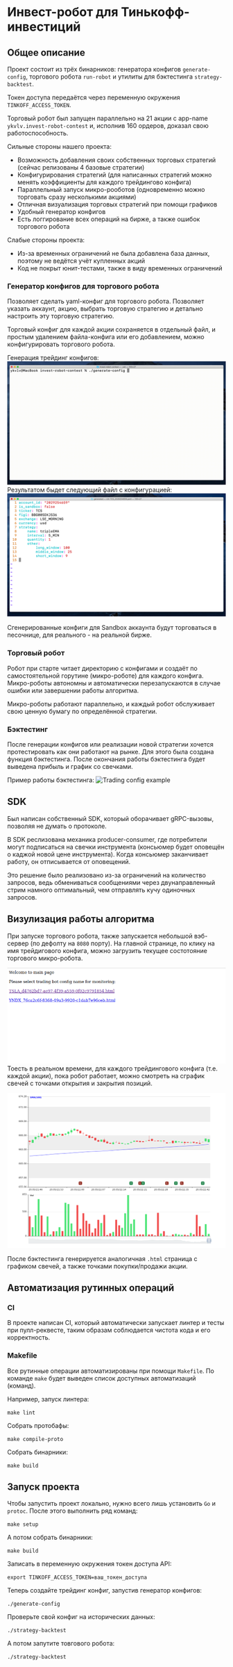 # Инвест-робот для Тинькофф-инвестиций


## Общее описание

Проект состоит из трёх бинарников: генератора конфигов `generate-config`, торгового робота `run-robot`
и утилиты для бэктестинга `strategy-backtest`.

Токен доступа передаётся через переменную окружения `TINKOFF_ACCESS_TOKEN`.

Торговый робот был запущен параллельно на 21 акции с app-name `ykvlv.invest-robot-contest` и,
исполнив 160 ордеров, доказал свою работоспособность.

Сильные стороны нашего проекта:
- Возможность добавления своих собственных торговых стратегий (сейчас релизованы 4 базовые стратегии)
- Конфигурирования стратегий (для написанных стратегий можно менять коэффициенты для каждого трейдингово конфига)
- Параллельный запуск микро-рооботов (одновременно можно торговать сразу несколькими акциями)
- Отличная визуализация торговых стратегий при помощи графиков
- Удобный генератор конфигов
- Есть логгирование всех операций на бирже, а также ошибок торгового робота

Слабые стороны проекта:
- Из-за временных ограничений не была добавлена база данных, поэтому не ведётся учёт купленных акций
- Код не покрыт юнит-тестами, также в виду временных ограничений


### Генератор конфигов для торгового робота
Позволяет сделать yaml-конфиг для торгового робота.
Позволяет указать аккаунт, акцию,
выбрать торговую стратегию и детально настроить эту торговую стратегию.

Торговый конфиг для каждой акции сохраняется в отдельный файл, и простым удалением файла-конфига или его добавлением,
можно конфигурировать торгового робота.

Генерация трейдинг конфигов:
![Trading config generation](./docs/generate-config-example.gif)
Результатом быдет следующий файл с конфигурацией:
![Trading config example](./docs/config-example.png)

Сгенерированные конфиги для Sandbox аккаунта будут торговаться в песочнице, для реального - на реальной бирже.


### Торговый робот
Робот при старте читает директорию с конфигами и создаёт по самостоятельной горутине (микро-роботе) для каждого конфига.
Микро-роботы автономны и автоматически перезапускаются в случае ошибки или завершении работы алгоритма.

Микро-роботы работают параллельно, и каждый робот обслуживает свою ценную бумагу по определённой стратегии.

### Бэктестинг
После генерации конфигов или реализации новой стратегии хочется протестировать как они работают на рынке.
Для этого была создана функция бэктестинга.
После окончания работы бэктестинга будет выведена прибыль и график со свечками.

Пример работы бэктестинга:
![Trading config example](./docs/strategy-backtest-example.gif)


## SDK
Был написан собственный SDK, который оборачивает gRPC-вызовы, позволяя не думать о протоколе.

В SDK реслизована механика producer-consumer,
где потребители могут подписаться на свечки инструмента (консьюмер будет оповещён о каджой новой цене инструмента).
Когда консьюмер заканчивает работу, он отписывается от оповещений.

Это решение было реализовано из-за ограничений на количество запросов,
ведь обмениваться сообщениями через двунаправленный стрим намного оптимальный,
чем отправлять кучу одиночных запросов.


## Визулизация работы алгоритма
При запуске торгового робота, также запускается небольшой вэб-сервер (по дефолту на `8080` порту).
На главной странице, по клику на имя трейдигового конфига, можно загрузить текущее состотояние
торгового микро-робота.

![Sample sgraphic inage](./docs/server-example.png)
Тоесть в реальном времени, для каждого трейдингового конфига (т.е. каждой акции),
пока робот работает, можно смотреть на сграфик свечей с точками открытия и закрытия позиций.

![Sample sgraphic inage](./docs/graph-example.png)

После бэктестинга генерируется аналогичная `.html` страница с графиком свечей,
а также точками покупки/продажи акции.

## Автоматизация рутинных операций


### CI
В проекте написан CI, который автоматически запускает линтер и тесты при пулл-реквесте,
таким образам соблюдается чистота кода и его корректность.


### Makefile
Все рутинные операции автоматизированы при помощи `Makefile`.
По команде `make` будет выведен список доступных автоматизаций (команд).

Например, запуск линтера:
```shell
make lint
```
Собрать протобафы:
```shell
make compile-proto
```
Собрать бинарники:
```shell
make build
```


## Запуск проекта
Чтобы запустить проект локально, нужно всего лишь установить `Go` и `protoc`.
После этого выполнить ряд команд:
```shell
make setup
```
А потом собрать бинарники:
```shell
make build
```
Записать в переменную окружения токен доступа API:
```shell
export TINKOFF_ACCESS_TOKEN=ваш_токен_доступа
```

Теперь создайте трейдинг конфиг, запустив генератор конфигов:
```shell
./generate-config
```
Проверьте свой конфиг на исторических данных:
```shell
./strategy-backtest
```
А потом запутите товгового робота:
```shell
./strategy-backtest
```
